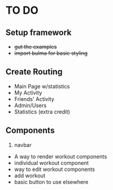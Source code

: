 # TO DO

## Setup framework
- ~~gut the examples~~
- ~~import bulma for basic styling~~

## Create Routing
- Main Page w/statistics
- My Activity
- Friends' Activity
- Admin/Users
- Statistics (extra credit)

## Components
1. navbar
- A way to render workout components
- individual workout component
- way to edit workout components
- add workout
- basic button to use elsewhere